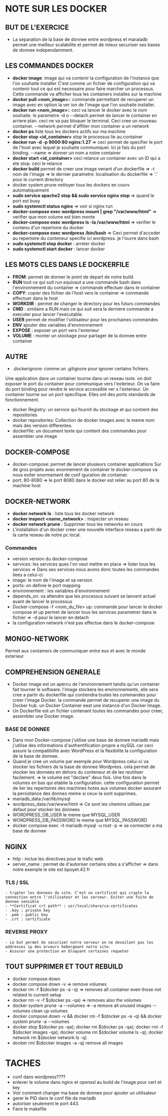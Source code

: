 
# NOTE SUR LES DOCKER

## BUT DE L'EXERCICE

- La separation de la base de donnee entre wordpress et maraiadb permet une meilleur scalabilite et permet de mieux securiser ses bases de donnee independamment.

## LES COMMANDES DOCKER

- **docker image**: image qui va contenir la configuration de l'instance que l'on souhaite installer C'est comme un fichier de configuration qui va contenir tout ce qui est necessaire pour faire marcher un processus. Cette commande va afficher tous les containers installes sur la machine
- **docker pull <nom_image>:<version>**: commande permettant de recuperer un image avec en option la ver ion de l'image que l'on souhaite installer.
- **docker run <nom_image>:<version>**: ceci va lancer le docker avec le nom souhaite. le parametre -d o --detach permet de lancer le container en arriere plan. ceci ne va pas bloquer le terminal. Ceci cree un nouveau container.
    --network permet d'affilier mon container a un network
- **docker ps** liste tous les dockers actifs sur ma machine
- **docker stop <id_container>** stop le processus lie au container
- **docker run -d -p 9000:80 nginx:1.27** => ceci permet de specifier le port de l'host avec lequel je souhaite communiquer. Ici je fais du port binding.
    --name => donner un nom a notre container
- **docker start <id_container>** ceci relance un container avec un ID qui a ete stop. ceci le relance
- **docker build** permet de creer une image venant d'un dockerfile
    => -t nom de l'image
    => le dernier parametre: localisation du dockerfile => '.' pour le current directory
- docker system prune nettoyer tous les dockers en cours automatiquement
- **sudo service apache2 stop && sudo service nginx stop** => quand le port est busy
- **sudo systemctl status nginx** => voir si nginx run
- **docker-compose exec wordpress mount | grep "/var/www/html"** => verifier que mon volume est bien monte
- **docker-compose exec wordpress ls -la /var/www/html** => verifier le contenu d'un repertoire du docker
- **docker-compose exec wordpress /bin/bash** => Ceci permet d'acceder au repertoire du conteneur specifie ici wordpress. je l'ouvre dans bash
- **sudo systemctl stop docker** : arreter docker
- **sudo systemctl start docker** : lancer docker


## LES MOTS CLES DANS LE DOCKERFILE

- **FROM**: permet de donner le point de depart de notre build.
- **RUN** tout ce qui suit run equivaut a une commande bash dans l'environnement du container 
    => commande effectuer dans le container
- **COPY**: copier des fichier de l'host vers le container
    => commande effectuer dans le host
- **WORKDIR** : permet de changer le directory pour les futurs commandes
- **CMD** : similaire a RUN mais ce qui suit sera la derniere commande a executer pour lancer l'executable.
- **USER** permet de modifier l'utilisateur pour les prochaines commandes
- **ENV** ajouter des variables d'environnement
- **EXPOSE** : exposer un port vers l'exterieur
- **VOLUME** : monter un stockage pour partager de la donnee entre container

## AUTRE

- .dockerignore: comme un .gitignore pour ignorer certains fichiers.

Une application dans un container tourne dans un reseau isole. on doit exposer le port du container pour communique vers l'exterieur. On va faire du port binding pour rendre le service accessible ver s l'exterieur. Un container tourne sur un port specifique. Elles ont des ports standards de fonctionnement.

- docker Registry: un service qui fournit du stockage et qui contient des repositories
- docker repositories: Collection de docker images avec le meme nom mais des version differentes.
- dockerfile: un document texte qui contient des commandes pour assembler une image

## DOCKER-COMPOSE

- docker-compose: permet de lancer plusieurs container applications
Sur de gros projets avec enormement de container le docker-compose va nous eviter enormement de conf iguration de container.
- port:
    80-8080 => le port 8080 dans le docker est relier au port 80 de la machine host

## DOCKER-NETWORK

- **docker network ls** : liste tous les docker network
- **docker inspect <name_network>** : inspecter un reseau
- **docker network prune** : Supprimer tous les networks en cours
- L'installation d'un docker creer une nouvelle interface reseau a partir de la carte reseau de notre pc local.

### Commandes

- version version du docker-compose
- services: les services ques l'on veut mettre en place
    => lister tous les services
    => Dans ses services nous avons donc toutes les commandes liees a celui-ci
- image: le nom de l'image et sa version
- ports: on definie le port mapping
- environnement : les variables d'environnement
- depends_on: va attendre que les processus suivant se lancent actuel avant de lancer le processus
- Docker-compose -f <nom_du_file> up: commande pour lancer le docker compose et up permet de lancer tous les services parametrer dans le fichier
    => -d pour le lancer en detach
- la configuration network n'est pas effectue dans le docker-compose

## MONGO-NETWORK

Permet aux containers de communiquer entre eux et avec le monde exterieur

## COMPREHENSION GENERALE

- Docker image est un apercu de l'environnement tandis qu'un container fait tourner le software. l'image stockera les environnements, elle sera cree a partir du dockerfile qui contiendra toutes les commandes pour creer l'image Docker. la commande <Docker pull> permet de recuperer une image du Docker hub. un Docker Container eest une instance d'un Docker Image.
- Un Dockerfile est un fichier contenant toutes les commandes pour creer, assembler une Docker image.

### BASE DE DONNEE

- Dans mon Docker-compose j'utilise une base de donnee mariadb mais j'utilise des informations d'authentification propre a mySQL car ceci assure la compatibilite avec WordPress et la flexibilite la configuration de la base de donnee.
- Quand je cree un volume par exemple pour Wordpress celui-ci va stocker les fichiers de la base de donnee Wordpress. cela permet de stocker les donnees en dehors du conteneur et de les reutiliser facilement.
    => le volume est "declare" deux fois. Une fois dans le volumes en bas qui etablie la configuration. cette configuration permet de lier les repertoires des machines hotes aux volumes docker assurant la persistance des donnes meme si ceux-la sont supprimes. 
- mariadb_data:/var/lib/mysql 
- wordpress_data:/var/www/html
    => Ce sont les chemins utilises par defaut pour stocker les donnees
- WORDPRESS_DB_USER le meme que MYSQL_USER
- WORDPRESS_DB_PASSWORD le meme que MYSQL_PASSWORD
- docker compose exec -it mariadb mysql -u root -p => se connecter a ma base de donnee

## NGINX    

- http : inclue les directives pour le trafic web
- server_name : permet de d'autoriser certains sites a s'afficher => dans notre exemple le site est bpoyet.42.fr

### TLS / SSL

    - Crypter les donnees du site. C'est un certificat qui crypte la connection entre l'utilisateur et les serveur. Eviter une fuite de donnee sensible
    - **Certificat crt path** : usr/local/share/ca-certificates
    - .key : private key
    - .pem : public key
    - .crt : certificate


### REVERSE PROXY

    - Le but permet de securiser notre serveur en ne devoilant pas les addresses ip des erveurs hebergeant notre site.
    - Assurer une protection en bloquant certaines requetes

## TOUT SUPPRIMER ET TOUT REBUILD

- docker compose down
- docker compose down -v => remove volumes
- docker rm -f $(docker ps -a -q) => removes all container even those not related to current setup
- docker rm -v -f $(docker ps -qa) => removes also the volumes
- docker system prune -a --volumes => -a remove all unused images --volumes clean up volumes
- docker compose down -v && docker rm -f $(docker ps -a -q) && docker system prune -a --volumes
- docker stop $(docker ps -qa); docker rm $(docker ps -qa); docker rmi -f $(docker images -qa); docker volume rm $(docker volume ls -q); docker network rm $(docker network ls -q)
- docker rmi $(docker images -a -q) remove all images

# TACHES

- conf dans wordpress????
- enlever le volume dans nginx et openssl au build de l'image pour cert et key
- Voir comment changer ma base de donnee pour ajouter un utilisateur
- gerer le PID dans le conf file de mariadb
- autoriser seulement le port 443.
- Faire le makefile